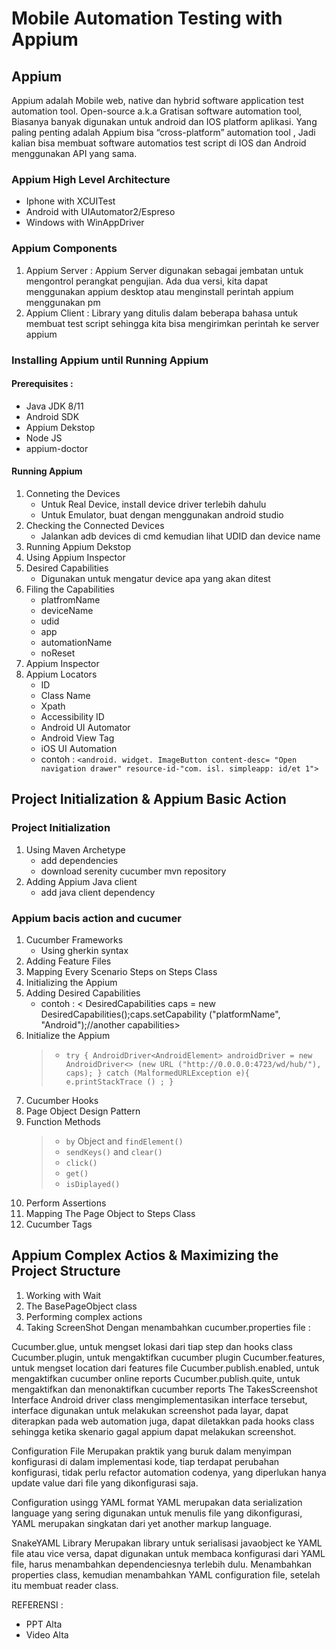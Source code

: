 # Mobile Automation Testing with Appium

## Appium

Appium adalah Mobile web, native dan hybrid software application test automation tool. Open-source a.k.a Gratisan software automation tool, Biasanya banyak digunakan untuk android dan IOS platform aplikasi. Yang paling penting adalah Appium bisa “cross-platform” automation tool , Jadi kalian bisa membuat software automatios test script di IOS dan Android menggunakan API yang sama.

### Appium High Level Architecture

- Iphone with XCUITest
- Android with UIAutomator2/Espreso
- Windows with WinAppDriver

### Appium Components

1. Appium Server : Appium Server digunakan sebagai jembatan untuk mengontrol perangkat pengujian. Ada dua
   versi, kita dapat menggunakan appium desktop atau menginstall perintah appium menggunakan pm
2. Appium Client : Library yang ditulis dalam beberapa bahasa untuk membuat test script sehingga kita bisa mengirimkan
   perintah ke server appium

### Installing Appium until Running Appium

#### Prerequisites :

- Java JDK 8/11
- Android SDK
- Appium Dekstop
- Node JS
- appium-doctor

#### Running Appium

1. Conneting the Devices
   - Untuk Real Device, install device driver terlebih dahulu
   - Untuk Emulator, buat dengan menggunakan android studio
2. Checking the Connected Devices
   - Jalankan adb devices di cmd kemudian lihat UDID dan device name
3. Running Appium Dekstop
4. Using Appium Inspector
5. Desired Capabilities
   - Digunakan untuk mengatur device apa yang akan ditest
6. Filing the Capabilities
   - platfromName
   - deviceName
   - udid
   - app
   - automationName
   - noReset
7. Appium Inspector
8. Appium Locators
   - ID
   - Class Name
   - Xpath
   - Accessibility ID
   - Android UI Automator
   - Android View Tag
   - iOS UI Automation
   - contoh : `<android. widget. ImageButton content-desc= "Open navigation drawer" resource-id-"com. isl. simpleapp: id/et 1">`

## Project Initialization & Appium Basic Action

### Project Initialization

1. Using Maven Archetype
   - add dependencies
   - download serenity cucumber mvn repository
2. Adding Appium Java client
   - add java client dependency

### Appium bacis action and cucumer

1.  Cucumber Frameworks
    - Using gherkin syntax
2.  Adding Feature Files
3.  Mapping Every Scenario Steps on Steps Class
4.  Initializing the Appium
5.  Adding Desired Capabilities
    - contoh : &lt; DesiredCapabilities caps = new DesiredCapabilities();caps.setCapability ("platformName", "Android");//another capabilities&gt;
6.  Initialize the Appium
    > - `try {
    >   AndroidDriver<AndroidElement> androidDriver = new
    >   AndroidDriver<> (new URL ("http://0.0.0.0:4723/wd/hub/"), caps);
    >   } catch (MalformedURLException e){
         e.printStackTrace () ;
    }`
7.  Cucumber Hooks
8.  Page Object Design Pattern
9.  Function Methods
    > - `by` Object and `findElement()`
    > - `sendKeys()` and `clear()`
    > - `click()`
    > - `get()`
    > - `isDiplayed()`
10. Perform Assertions
11. Mapping The Page Object to Steps Class
12. Cucumber Tags

## Appium Complex Actios & Maximizing the Project Structure

1. Working with Wait
2. The BasePageObject class
3. Performing complex actions
4. Taking ScreenShot
   Dengan menambahkan cucumber.properties file :

Cucumber.glue, untuk mengset lokasi dari tiap step dan hooks class
Cucumber.plugin, untuk mengaktifkan cucumber plugin
Cucumber.features, untuk mengset location dari features file
Cucumber.publish.enabled, untuk mengaktifkan cucumber online reports
Cucumber.publish.quite, untuk mengaktifkan dan menonaktifkan cucumber reports
The TakesScreenshot Interface
Android driver class mengimplementasikan interface tersebut, interface digunakan untuk melakukan screenshot pada layar, dapat diterapkan pada web automation juga, dapat diletakkan pada hooks class sehingga ketika skenario gagal appium dapat melakukan screenshot.

Configuration File
Merupakan praktik yang buruk dalam menyimpan konfigurasi di dalam implementasi kode, tiap terdapat perubahan konfigurasi, tidak perlu refactor automation codenya, yang diperlukan hanya update value dari file yang dikonfigurasi saja.

Configuration usingg YAML format
YAML merupakan data serialization language yang sering digunakan untuk menulis file yang dikonfigurasi, YAML merupakan singkatan dari yet another markup language.

SnakeYAML Library
Merupakan library untuk serialisasi javaobject ke YAML file atau vice versa, dapat digunakan untuk membaca konfigurasi dari YAML file, harus menambahkan dependenciesnya terlebih dulu. Menambahkan properties class, kemudian menambahkan YAML configuration file, setelah itu membuat reader class.

REFERENSI :

- PPT Alta
- Video Alta
